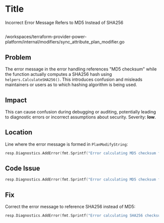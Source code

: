 # Title

Incorrect Error Message Refers to MD5 Instead of SHA256

##

/workspaces/terraform-provider-power-platform/internal/modifiers/sync_attribute_plan_modifier.go

## Problem

The error message in the error handling references "MD5 checksum" while the function actually computes a SHA256 hash using `helpers.CalculateSHA256()`. This introduces confusion and misleads maintainers or users as to which hashing algorithm is being used.

## Impact

This can cause confusion during debugging or auditing, potentially leading to diagnostic errors or incorrect assumptions about security. Severity: **low**.

## Location

Line where the error message is formed in `PlanModifyString`:
```go
resp.Diagnostics.AddError(fmt.Sprintf("Error calculating MD5 checksum for %s", d.syncAttribute), err.Error())
```

## Code Issue

```go
resp.Diagnostics.AddError(fmt.Sprintf("Error calculating MD5 checksum for %s", d.syncAttribute), err.Error())
```

## Fix

Correct the error message to reference SHA256 instead of MD5:

```go
resp.Diagnostics.AddError(fmt.Sprintf("Error calculating SHA256 checksum for %s", d.syncAttribute), err.Error())
```
